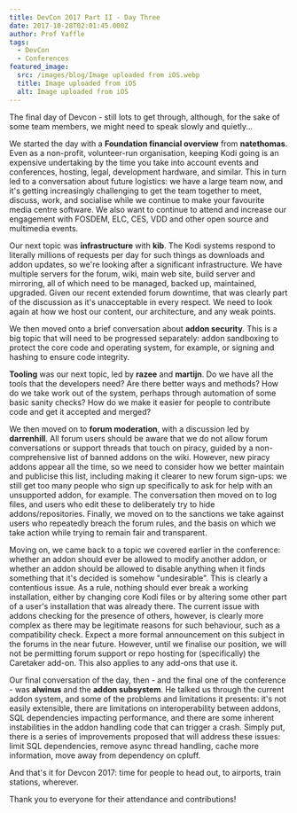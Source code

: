 ```yaml
---
title: DevCon 2017 Part II - Day Three
date: 2017-10-28T02:01:45.000Z
author: Prof Yaffle
tags:
  - DevCon
  - Conferences
featured_image:
  src: /images/blog/Image uploaded from iOS.webp
  title: Image uploaded from iOS
  alt: Image uploaded from iOS
---
```


The final day of Devcon - still lots to get through, although, for the sake of some team members, we might need to speak slowly and quietly...

We started the day with a **Foundation financial overview** from **natethomas**. Even as a non-profit, volunteer-run organisation, keeping Kodi going is an expensive undertaking by the time you take into account events and conferences, hosting, legal, development hardware, and similar. This in turn led to a conversation about future logistics: we have a large team now, and it's getting increasingly challenging to get the team together to meet, discuss, work, and socialise while we continue to make your favourite media centre software. We also want to continue to attend and increase our engagement with FOSDEM, ELC, CES, VDD and other open source and multimedia events.

Our next topic was **infrastructure** with **kib**. The Kodi systems respond to literally millions of requests per day for such things as downloads and addon updates, so we're looking after a significant infrastructure. We have multiple servers for the forum, wiki, main web site, build server and mirroring, all of which need to be managed, backed up, maintained, upgraded. Given our recent extended forum downtime, that was clearly part of the discussion as it's unacceptable in every respect. We need to look again at how we host our content, our architecture, and any weak points.

We then moved onto a brief conversation about **addon security**. This is a big topic that will need to be progressed separately: addon sandboxing to protect the core code and operating system, for example, or signing and hashing to ensure code integrity.

**Tooling** was our next topic, led by **razee** and **martijn**. Do we have all the tools that the developers need? Are there better ways and methods? How do we take work out of the system, perhaps through automation of some basic sanity checks? How do we make it easier for people to contribute code and get it accepted and merged?

We then moved on to **forum moderation**, with a discussion led by **darrenhill**. All forum users should be aware that we do not allow forum conversations or support threads that touch on piracy, guided by a non-comprehensive list of banned addons on the wiki. However, new piracy addons appear all the time, so we need to consider how we better maintain and publicise this list, including making it clearer to new forum sign-ups: we still get too many people who sign up specifically to ask for help with an unsupported addon, for example. The conversation then moved on to log files, and users who edit these to deliberately try to hide addons/repositories. Finally, we moved on to the sanctions we take against users who repeatedly breach the forum rules, and the basis on which we take action while trying to remain fair and transparent.

Moving on, we came back to a topic we covered earlier in the conference: whether an addon should ever be allowed to modify another addon, or whether an addon should be allowed to disable anything when it finds something that it's decided is somehow "undesirable". This is clearly a contentious issue. As a rule, nothing should ever break a working installation, either by changing core Kodi files or by altering some other part of a user's installation that was already there. The current issue with addons checking for the presence of others, however, is clearly more complex as there may be legitimate reasons for such behaviour, such as a compatibility check. Expect a more formal announcement on this subject in the forums in the near future. However, until we finalise our position, we will not be permitting forum support or repo hosting for (specifically) the Caretaker add-on. This also applies to any add-ons that use it.

Our final conversation of the day, then - and the final one of the conference - was **alwinus** and the **addon subsystem**. He talked us through the current addon system, and some of the problems and limitations it presents: it's not easily extensible, there are limitations on interoperability between addons, SQL dependencies impacting performance, and there are some inherent instabilities in the addon handling code that can trigger a crash. Simply put, there is a series of improvements proposed that will address these issues: limit SQL dependencies, remove async thread handling, cache more information, move away from dependency on cpluff.

And that's it for Devcon 2017: time for people to head out, to airports, train stations, wherever.

Thank you to everyone for their attendance and contributions!
